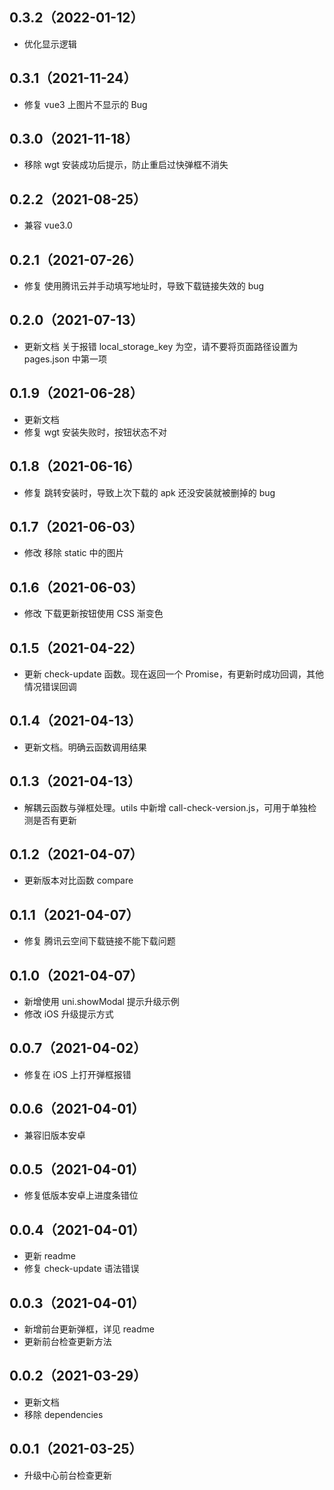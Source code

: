## 0.3.2（2022-01-12）

-   优化显示逻辑

## 0.3.1（2021-11-24）

-   修复 vue3 上图片不显示的 Bug

## 0.3.0（2021-11-18）

-   移除 wgt 安装成功后提示，防止重启过快弹框不消失

## 0.2.2（2021-08-25）

-   兼容 vue3.0

## 0.2.1（2021-07-26）

-   修复 使用腾讯云并手动填写地址时，导致下载链接失效的 bug

## 0.2.0（2021-07-13）

-   更新文档 关于报错 local_storage_key 为空，请不要将页面路径设置为 pages.json 中第一项

## 0.1.9（2021-06-28）

-   更新文档
-   修复 wgt 安装失败时，按钮状态不对

## 0.1.8（2021-06-16）

-   修复 跳转安装时，导致上次下载的 apk 还没安装就被删掉的 bug

## 0.1.7（2021-06-03）

-   修改 移除 static 中的图片

## 0.1.6（2021-06-03）

-   修改 下载更新按钮使用 CSS 渐变色

## 0.1.5（2021-04-22）

-   更新 check-update 函数。现在返回一个 Promise，有更新时成功回调，其他情况错误回调

## 0.1.4（2021-04-13）

-   更新文档。明确云函数调用结果

## 0.1.3（2021-04-13）

-   解耦云函数与弹框处理。utils 中新增 call-check-version.js，可用于单独检测是否有更新

## 0.1.2（2021-04-07）

-   更新版本对比函数 compare

## 0.1.1（2021-04-07）

-   修复 腾讯云空间下载链接不能下载问题

## 0.1.0（2021-04-07）

-   新增使用 uni.showModal 提示升级示例
-   修改 iOS 升级提示方式

## 0.0.7（2021-04-02）

-   修复在 iOS 上打开弹框报错

## 0.0.6（2021-04-01）

-   兼容旧版本安卓

## 0.0.5（2021-04-01）

-   修复低版本安卓上进度条错位

## 0.0.4（2021-04-01）

-   更新 readme
-   修复 check-update 语法错误

## 0.0.3（2021-04-01）

-   新增前台更新弹框，详见 readme
-   更新前台检查更新方法

## 0.0.2（2021-03-29）

-   更新文档
-   移除 dependencies

## 0.0.1（2021-03-25）

-   升级中心前台检查更新
